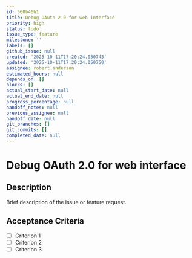 ```yaml
---
id: 560b46b1
title: Debug OAuth 2.0 for web interface
priority: high
status: todo
issue_type: feature
milestone: ''
labels: []
github_issue: null
created: '2025-10-11T17:20:24.050745'
updated: '2025-10-11T17:20:24.050750'
assignee: robert.anderson
estimated_hours: null
depends_on: []
blocks: []
actual_start_date: null
actual_end_date: null
progress_percentage: null
handoff_notes: null
previous_assignee: null
handoff_date: null
git_branches: []
git_commits: []
completed_date: null
---
```


# Debug OAuth 2.0 for web interface

## Description

Brief description of the issue or feature request.

## Acceptance Criteria

- [ ] Criterion 1
- [ ] Criterion 2
- [ ] Criterion 3